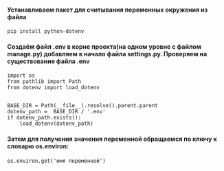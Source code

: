 #### Устанавливаем пакет для считывания переменных окружения из файла
```
pip install python-dotenv
```
#### Создаём файл .env в корне проекта(на одном уровне с файлом manage.py) добавляем в начало файла settings.py. Проверяем на существование файла .env 
```
import os
from pathlib import Path
from dotenv import load_dotenv


BASE_DIR = Path(__file__).resolve().parent.parent
dotenv_path =  BASE_DIR / '.env'
if dotenv_path.exists():
    load_dotenv(dotenv_path)
```
#### Затем для получения значения переменной обращаемся по ключу к словарю os.environ:
```
os.environ.get('имя переменной')
```
